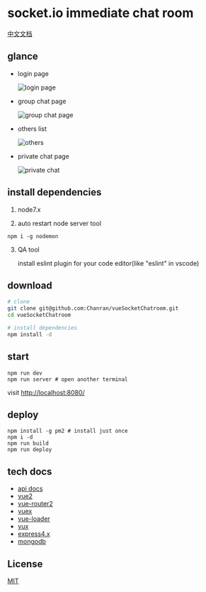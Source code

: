 # socket.io immediate chat room

[中文文档](./docs/README_zh_cn.md)

## glance

- login page

  ![login page](./docs/login.png)

- group chat page

  ![group chat page](./docs/group_chat.png)

- others list

  ![others](./docs/others.png)

- private chat page

  ![private chat](./docs/private_chat.png)

## install dependencies

1. node7.x

2. auto restart node server tool

```
npm i -g nodemon
```

3. QA tool

    install eslint plugin for your code editor(like "eslint" in vscode)

## download

``` bash
# clone
git clone git@github.com:Chanran/vueSocketChatroom.git
cd vueSocketChatroom

# install dependencies
npm install -d
```

## start

```
npm run dev
npm run server # open another terminal
```

visit [http://localhost:8080/](http://localhost:8080/)

## deploy

```
npm install -g pm2 # install just once
npm i -d
npm run build
npm run deploy
```

## tech docs

- [api docs](https://www.showdoc.cc/1629169?page_id=14974136)
- [vue2](https://vuejs.org/)
- [vue-router2](https://router.vuejs.org/en/)
- [vuex](https://vuex.vuejs.org/en/)
- [vue-loader](https://vue-loader.vuejs.org/en/)
- [vux](https://vux.li/#/)
- [express4.x](https://expressjs.com/)
- [mongodb](https://docs.mongodb.com/)

## License

[MIT](./LICENSE)
